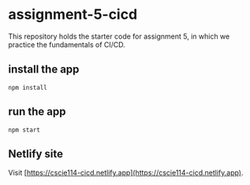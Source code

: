# assignment-5-cicd
This repository holds the starter code for assignment 5, in which we practice the fundamentals of CI/CD.

## install the app
`npm install`

## run the app
`npm start`

## Netlify site

Visit [https://cscie114-cicd.netlify.app](https://cscie114-cicd.netlify.app).